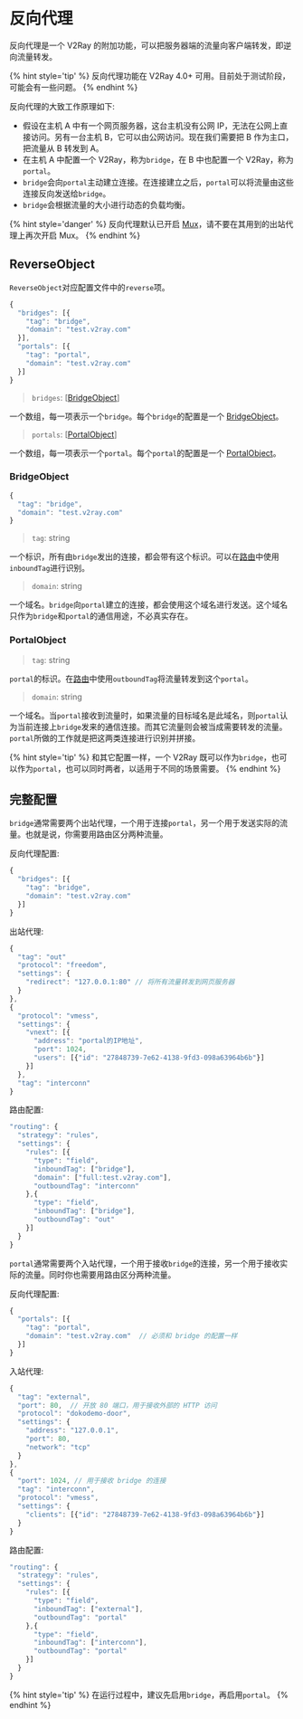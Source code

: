 # 反向代理

反向代理是一个 V2Ray 的附加功能，可以把服务器端的流量向客户端转发，即逆向流量转发。

{% hint style='tip' %}
反向代理功能在 V2Ray 4.0+ 可用。目前处于测试阶段，可能会有一些问题。
{% endhint %}

反向代理的大致工作原理如下:

* 假设在主机 A 中有一个网页服务器，这台主机没有公网 IP，无法在公网上直接访问。另有一台主机 B，它可以由公网访问。现在我们需要把 B 作为主口，把流量从 B 转发到 A。
* 在主机 A 中配置一个 V2Ray，称为`bridge`，在 B 中也配置一个 V2Ray，称为`portal`。
* `bridge`会向`portal`主动建立连接。在连接建立之后，`portal`可以将流量由这些连接反向发送给`bridge`。
* `bridge`会根据流量的大小进行动态的负载均衡。

{% hint style='danger' %}
反向代理默认已开启 [Mux](mux.md)，请不要在其用到的出站代理上再次开启 Mux。
{% endhint %}

## ReverseObject

`ReverseObject`对应配置文件中的`reverse`项。

```javascript
{
  "bridges": [{
    "tag": "bridge",
    "domain": "test.v2ray.com"
  }],
  "portals": [{
    "tag": "portal",
    "domain": "test.v2ray.com"
  }]
}
```

> `bridges`: \[[BridgeObject](bridgeobject)\]

一个数组，每一项表示一个`bridge`。每个`bridge`的配置是一个 [BridgeObject](bridgeobject)。

> `portals`: \[[PortalObject](portalobject)\]

一个数组，每一项表示一个`portal`。每个`portal`的配置是一个 [PortalObject](bridgeobject)。

### BridgeObject

```javascript
{
  "tag": "bridge",
  "domain": "test.v2ray.com"
}
```

> `tag`: string

一个标识，所有由`bridge`发出的连接，都会带有这个标识。可以在[路由](03_routing.md)中使用`inboundTag`进行识别。

> `domain`: string

一个域名。`bridge`向`portal`建立的连接，都会使用这个域名进行发送。这个域名只作为`bridge`和`portal`的通信用途，不必真实存在。

### PortalObject

> `tag`: string

`portal`的标识。在[路由](03_routing.md)中使用`outboundTag`将流量转发到这个`portal`。

> `domain`: string

一个域名。当`portal`接收到流量时，如果流量的目标域名是此域名，则`portal`认为当前连接上`bridge`发来的通信连接。而其它流量则会被当成需要转发的流量。`portal`所做的工作就是把这两类连接进行识别并拼接。

{% hint style='tip' %}
和其它配置一样，一个 V2Ray 既可以作为`bridge`，也可以作为`portal`，也可以同时两者，以适用于不同的场景需要。
{% endhint %}

## 完整配置

`bridge`通常需要两个出站代理，一个用于连接`portal`，另一个用于发送实际的流量。也就是说，你需要用路由区分两种流量。

反向代理配置:

```javascript
{
  "bridges": [{
    "tag": "bridge",
    "domain": "test.v2ray.com"
  }]
}
```

出站代理:

```javascript
{
  "tag": "out"
  "protocol": "freedom",
  "settings": {
    "redirect": "127.0.0.1:80" // 将所有流量转发到网页服务器
  }
},
{
  "protocol": "vmess",
  "settings": {
    "vnext": [{
      "address": "portal的IP地址",
      "port": 1024,
      "users": [{"id": "27848739-7e62-4138-9fd3-098a63964b6b"}]
    }]
  },
  "tag": "interconn"
}
```

路由配置:

```javascript
"routing": {
  "strategy": "rules",
  "settings": {
    "rules": [{
      "type": "field",
      "inboundTag": ["bridge"],
      "domain": ["full:test.v2ray.com"],
      "outboundTag": "interconn"
    },{
      "type": "field",
      "inboundTag": ["bridge"],
      "outboundTag": "out"
    }]
  }
}
```

`portal`通常需要两个入站代理，一个用于接收`bridge`的连接，另一个用于接收实际的流量。同时你也需要用路由区分两种流量。

反向代理配置:

```javascript
{
  "portals": [{
    "tag": "portal",
    "domain": "test.v2ray.com"  // 必须和 bridge 的配置一样
  }]
}
```

入站代理:

```javascript
{
  "tag": "external",
  "port": 80,  // 开放 80 端口，用于接收外部的 HTTP 访问
  "protocol": "dokodemo-door",
  "settings": {
    "address": "127.0.0.1",
    "port": 80,
    "network": "tcp"
  }
},
{
  "port": 1024, // 用于接收 bridge 的连接
  "tag": "interconn",
  "protocol": "vmess",
  "settings": {
    "clients": [{"id": "27848739-7e62-4138-9fd3-098a63964b6b"}]
  }
}
```

路由配置:

```javascript
"routing": {
  "strategy": "rules",
  "settings": {
    "rules": [{
      "type": "field",
      "inboundTag": ["external"],
      "outboundTag": "portal"
    },{
      "type": "field",
      "inboundTag": ["interconn"],
      "outboundTag": "portal"
    }]
  }
}
```

{% hint style='tip' %}
在运行过程中，建议先启用`bridge`，再启用`portal`。
{% endhint %}
